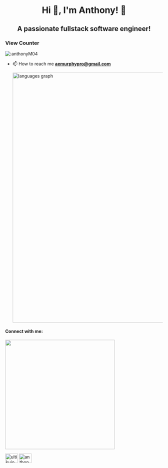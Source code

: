 <h1 align="center">Hi 👋, I'm Anthony! 💽</h1>
<h2 align="center">A passionate fullstack software engineer!</h2>

<h3> View Counter </h3>
<p align="left">   <img src="https://count.getloli.com/get/@:AnthonyM04" alt=":anthonyM04" /> </p>


- 📫 How to reach me **aemurphypro@gmail.com**

  <img src="https://github-readme-stats.vercel.app/api/wakatime?username=AnthonyM04&theme=github_dark&layout=compact" width="800" alt="languages graph"  />

<h4 align="left">Connect with me:</h4>
<p align="left">
  
<a href="https://www.last.fm/user/ultikujo"><img src="https://lastfm-recently-played.vercel.app/api?user=ultikujo" height="auto" width="350px"/></a>

<a href="https://instagram.com/ultikujo" target="blank"><img align="center" src="https://raw.githubusercontent.com/rahuldkjain/github-profile-readme-generator/master/src/images/icons/Social/instagram.svg" alt="ultikujo" height="30" width="40" /></a>
<a href="https://linkedin.com/in/anthony-murphy04" target="blank"><img align="center" src="https://raw.githubusercontent.com/rahuldkjain/github-profile-readme-generator/master/src/images/icons/Social/linked-in-alt.svg" alt="anthony-murphy04" height="30" width="40" /></a>
  
</p>
